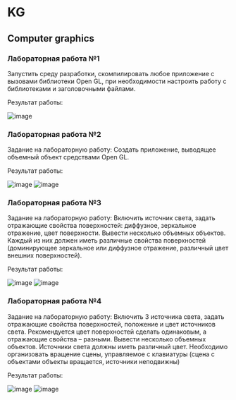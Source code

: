 <h1>KG</h1>
<h2>Computer graphics</h2>

<h3>Лабораторная работа №1</h3>
<p>Запустить среду разработки, скомпилировать любое приложение с вызовами библиотеки Open GL, при необходимости настроить работу с библиотеками и заголовочными файлами.</p>

Результат работы:

![image](https://github.com/wogusfer/KG/assets/100072041/4a549d85-62b3-4761-8669-779c93d2c544)

<h3>Лабораторная работа №2</h3>
<p>Задание на лабораторную работу: Создать приложение, выводящее объемный объект средствами Open GL.</p>

Результат работы:

![image](https://github.com/wogusfer/KG/assets/100072041/38b8b9e6-a14c-44ab-a272-d3824f2811da)
![image](https://github.com/wogusfer/KG/assets/100072041/85fe2f4d-80a9-43ef-b06f-e102d2ff8c31)

<h3>Лабораторная работа №3</h3>
<p>Задание на лабораторную работу: Включить источник света, задать отражающие свойства поверхностей: диффузное, зеркальное отражение, цвет поверхности. Вывести несколько объемных объектов. Каждый из них должен иметь различные свойства поверхностей (доминирующее зеркальное или диффузное отражение, различный цвет внешних поверхностей).</p>

Результат работы:

![image](https://github.com/wogusfer/KG/assets/100072041/99020f07-47a3-45ab-aaeb-2a01c6f9bb64)
![image](https://github.com/wogusfer/KG/assets/100072041/d20641bf-3688-40c9-b463-a73216ca901f)

<h3>Лабораторная работа №4</h3>
<p>Задание на лабораторную работу: Включить 3 источника света, задать отражающие свойства поверхностей, положение и цвет источников света. Рекомендуется цвет поверхностей сделать одинаковым, а отражающие свойства – разными. Вывести несколько объемных объектов. Источники света должны иметь различный цвет. Необходимо организовать вращение сцены, управляемое с клавиатуры (сцена с объектами объекты вращается, источники неподвижны)</p>

Результат работы:

![image](https://github.com/wogusfer/KG/assets/100072041/3f6d3d74-2e61-4094-a148-9ad2e90db1b3)
![image](https://github.com/wogusfer/KG/assets/100072041/6b52b9fe-ee5a-443b-a3e1-cb82989706b9)
